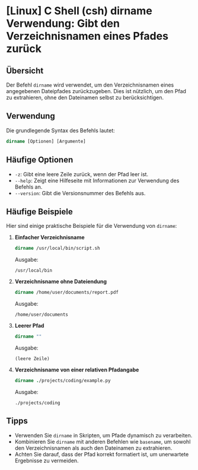 # [Linux] C Shell (csh) dirname Verwendung: Gibt den Verzeichnisnamen eines Pfades zurück

## Übersicht
Der Befehl `dirname` wird verwendet, um den Verzeichnisnamen eines angegebenen Dateipfades zurückzugeben. Dies ist nützlich, um den Pfad zu extrahieren, ohne den Dateinamen selbst zu berücksichtigen.

## Verwendung
Die grundlegende Syntax des Befehls lautet:

```csh
dirname [Optionen] [Argumente]
```

## Häufige Optionen
- `-z`: Gibt eine leere Zeile zurück, wenn der Pfad leer ist.
- `--help`: Zeigt eine Hilfeseite mit Informationen zur Verwendung des Befehls an.
- `--version`: Gibt die Versionsnummer des Befehls aus.

## Häufige Beispiele
Hier sind einige praktische Beispiele für die Verwendung von `dirname`:

1. **Einfacher Verzeichnisname**
   ```csh
   dirname /usr/local/bin/script.sh
   ```
   Ausgabe:
   ```
   /usr/local/bin
   ```

2. **Verzeichnisname ohne Dateiendung**
   ```csh
   dirname /home/user/documents/report.pdf
   ```
   Ausgabe:
   ```
   /home/user/documents
   ```

3. **Leerer Pfad**
   ```csh
   dirname ""
   ```
   Ausgabe:
   ```
   (leere Zeile)
   ```

4. **Verzeichnisname von einer relativen Pfadangabe**
   ```csh
   dirname ./projects/coding/example.py
   ```
   Ausgabe:
   ```
   ./projects/coding
   ```

## Tipps
- Verwenden Sie `dirname` in Skripten, um Pfade dynamisch zu verarbeiten.
- Kombinieren Sie `dirname` mit anderen Befehlen wie `basename`, um sowohl den Verzeichnisnamen als auch den Dateinamen zu extrahieren.
- Achten Sie darauf, dass der Pfad korrekt formatiert ist, um unerwartete Ergebnisse zu vermeiden.